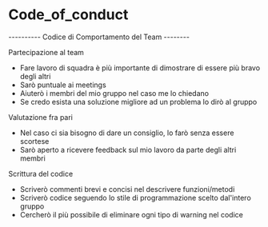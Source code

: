 # Code_of_conduct

---------- Codice di Comportamento del Team --------

Partecipazione al team
- Fare lavoro di squadra è più importante di dimostrare di essere più bravo degli altri
- Sarò puntuale ai meetings
- Aiuterò i membri del mio gruppo nel caso me lo chiedano
- Se credo esista una soluzione migliore ad un problema lo dirò al gruppo

Valutazione fra pari
- Nel caso ci sia bisogno di dare un consiglio, lo farò senza essere scortese
- Sarò aperto a ricevere feedback sul mio lavoro da parte degli altri membri

Scrittura del codice
- Scriverò commenti brevi e concisi nel descrivere funzioni/metodi
- Scriverò codice seguendo lo stile di programmazione scelto dal'intero gruppo
- Cercherò il più possibile di eliminare ogni tipo di warning nel codice
